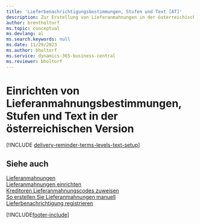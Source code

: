```yaml
---
title: 'Lieferbenachrichtigungsbestimmungen, Stufen und Text [AT]'
description: Zur Erstellung von Lieferanmahnungen in der österreichischen Version müssen Sie bestimmte Aufgaben einrichten.
author: brentholtorf
ms.topic: conceptual
ms.devlang: al
ms.search.keywords: null
ms.date: 11/29/2023
ms.author: bholtorf
ms.service: dynamics-365-business-central
ms.reviewer: bholtorf
---
```


# Einrichten von Lieferanmahnungsbestimmungen, Stufen und Text in der österreichischen Version

[!INCLUDE [delivery-reminder-terms-levels-text-setup](../includes/ATCHDE/delivery-reminder-terms-levels-text-setup.md)]

## Siehe auch 

[Lieferanmahnungen](delivery-reminders.md)  
[Lieferanmahnungen einrichten](how-to-set-up-delivery-reminders.md)  
[Kreditoren Lieferanmahnungscodes zuweisen](how-to-assign-delivery-reminder-codes-to-vendors.md)  
[So erstellen Sie Lieferanmahnungen manuell](how-to-create-delivery-reminders-manually.md)  
[Lieferbenachrichtigung registrieren](how-to-issue-delivery-reminders.md)  


[!INCLUDE[footer-include](../../includes/footer-banner.md)]